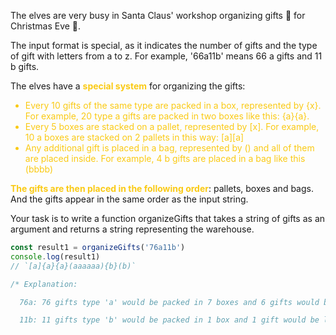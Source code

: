 The elves are very busy in Santa Claus' workshop organizing gifts 🎁 for Christmas Eve 🎄.

The input format is special, as it indicates the number of gifts and the type of gift with letters from a to z. For example, '66a11b' means 66 a gifts and 11 b gifts.

The elves have a <strong style="color: #faca15">special system</strong> for organizing the gifts:

<ul>
  <li style="color: #faca15">Every 10 gifts of the same type are packed in a box, represented by {x}. For example, 20 type a gifts are packed in two boxes like this: {a}{a}.</li>
  <li style="color: #faca15">Every 5 boxes are stacked on a pallet, represented by [x]. For example, 10 a boxes are stacked on 2 pallets in this way: [a][a]</li>
  <li style="color: #faca15">Any additional gift is placed in a bag, represented by () and all of them are placed inside. For example, 4 b gifts are placed in a bag like this (bbbb)</li>
</ul>

<strong style="color: #faca15">The gifts are then placed in the following order</strong>: pallets, boxes and bags. And the gifts appear in the same order as the input string.

Your task is to write a function organizeGifts that takes a string of gifts as an argument and returns a string representing the warehouse.

```js
const result1 = organizeGifts('76a11b')
console.log(result1)
// `[a]{a}{a}(aaaaaa){b}(b)`

/* Explanation:

  76a: 76 gifts type 'a' would be packed in 7 boxes and 6 gifts would be left, resulting in 1 pallet [a] (for the first 5 boxes), 2 loose boxes {a}{a} and a bag with 6 gifts (aaaaaa)

  11b: 11 gifts type 'b' would be packed in 1 box and 1 gift would be left, resulting in 1 loose box {b} and a bag with 1 gift (b)
```
